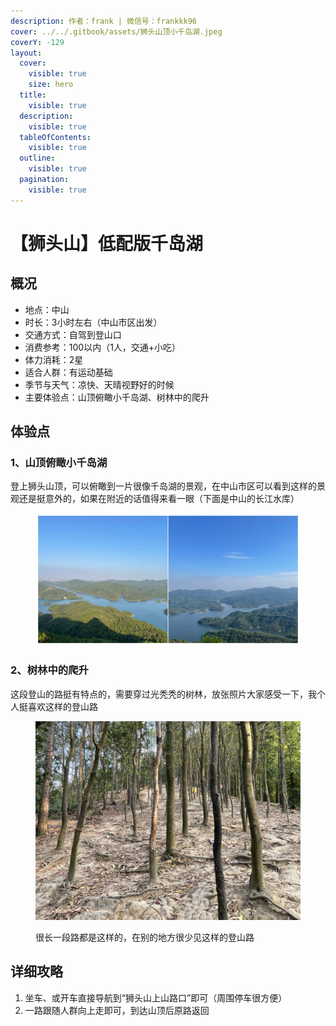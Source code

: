 ```yaml
---
description: 作者：frank | 微信号：frankkk96
cover: ../../.gitbook/assets/狮头山顶小千岛湖.jpeg
coverY: -129
layout:
  cover:
    visible: true
    size: hero
  title:
    visible: true
  description:
    visible: true
  tableOfContents:
    visible: true
  outline:
    visible: true
  pagination:
    visible: true
---
```


# 【狮头山】低配版千岛湖

## 概况

* 地点：中山
* 时长：3小时左右（中山市区出发）
* 交通方式：自驾到登山口
* 消费参考：100以内（1人，交通+小吃）
* 体力消耗：2星
* 适合人群：有运动基础
* 季节与天气：凉快、天晴视野好的时候
* 主要体验点：山顶俯瞰小千岛湖、树林中的爬升

## 体验点

### 1、山顶俯瞰小千岛湖

登上狮头山顶，可以俯瞰到一片很像千岛湖的景观，在中山市区可以看到这样的景观还是挺意外的，如果在附近的话值得来看一眼（下面是中山的长江水库）

<figure><img src="../../.gitbook/assets/狮头山1.jpg" alt=""><figcaption></figcaption></figure>

### 2、树林中的爬升

这段登山的路挺有特点的，需要穿过光秃秃的树林，放张照片大家感受一下，我个人挺喜欢这样的登山路

<figure><img src="../../.gitbook/assets/狮头山的上山路.jpeg" alt="" width="563"><figcaption><p>很长一段路都是这样的，在别的地方很少见这样的登山路</p></figcaption></figure>

## 详细攻略

1. 坐车、或开车直接导航到“狮头山上山路口”即可（周围停车很方便）
2. 一路跟随人群向上走即可，到达山顶后原路返回
